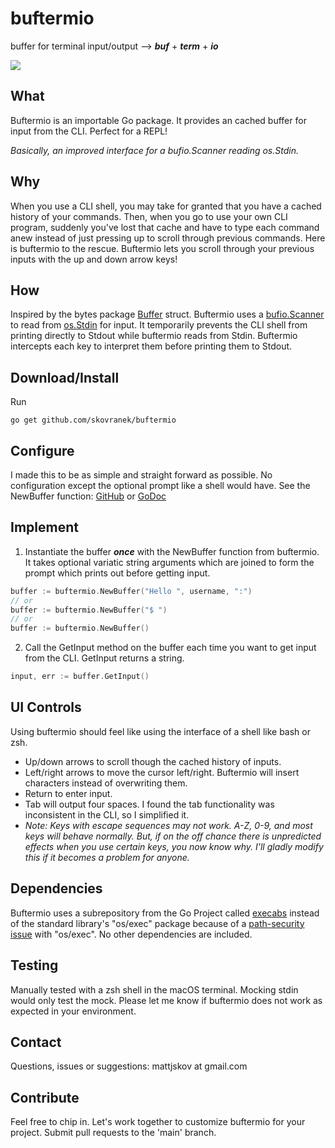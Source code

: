 # buftermio
buffer for terminal input/output --> __*buf*__ + __*term*__ + __*io*__

[![](https://godoc.org/github.com/skovranek/buftermio?status.svg)](https://pkg.go.dev/github.com/skovranek/buftermio#section-readme)
## What
Buftermio is an importable Go package. It provides an cached buffer for input from the CLI. Perfect for a REPL!

_Basically, an improved interface for a bufio.Scanner reading os.Stdin._
## Why
When you use a CLI shell, you may take for granted that you have a cached history of your commands. Then, when you go to use your own CLI program, suddenly you've lost that cache and have to type each command anew instead of just pressing up to scroll through previous commands. Here is buftermio to the rescue. Buftermio lets you scroll through your previous inputs with the up and down arrow keys!
## How
Inspired by the bytes package [Buffer](https://pkg.go.dev/bytes#Buffer) struct. Buftermio uses a [bufio.Scanner](https://pkg.go.dev/bufio#Scanner) to read from [os.Stdin](https://pkg.go.dev/os#pkg-variables) for input. It temporarily prevents the CLI shell from printing directly to Stdout while buftermio reads from Stdin. Buftermio intercepts each key to interpret them before printing them to Stdout.
## Download/Install
Run
```
go get github.com/skovranek/buftermio
```
## Configure
I made this to be as simple and straight forward as possible. No configuration except the optional prompt like a shell would have. See the NewBuffer function: [GitHub](https://github.com/skovranek/buftermio/blob/main/type_buffer.go) or [GoDoc](https://pkg.go.dev/github.com/skovranek/buftermio#NewBuffer)
## Implement
1) Instantiate the buffer _**once**_ with the NewBuffer function from buftermio. It takes optional variatic string arguments which are joined to form the prompt which prints out before getting input.
```go
buffer := buftermio.NewBuffer("Hello ", username, ":")
// or
buffer := buftermio.NewBuffer("$ ")
// or
buffer := buftermio.NewBuffer()
```
2) Call the GetInput method on the buffer each time you want to get input from the CLI. GetInput returns a string.
```go
input, err := buffer.GetInput()
```
## UI Controls
Using buftermio should feel like using the interface of a shell like bash or zsh.
- Up/down arrows to scroll though the cached history of inputs.
- Left/right arrows to move the cursor left/right. Buftermio will insert characters instead of overwriting them.
- Return to enter input.
- Tab will output four spaces. I found the tab functionality was inconsistent in the CLI, so I simplified it.
- _Note: Keys with escape sequences may not work. A-Z, 0-9, and most keys will behave normally. But, if on the off chance there is unpredicted effects when you use certain keys, you now know why. I'll gladly modify this if it becomes a problem for anyone._
## Dependencies
Buftermio uses a subrepository from the Go Project called [execabs](https://pkg.go.dev/golang.org/x/sys/execabs) instead of the standard library's "os/exec" package because of a [path-security issue](https://go.dev/blog/path-security) with "os/exec". No other dependencies are included.
## Testing
Manually tested with a zsh shell in the macOS terminal. Mocking stdin would only test the mock. Please let me know if buftermio does not work as expected in your environment.
## Contact
Questions, issues or suggestions: mattjskov at gmail.com
## Contribute
Feel free to chip in. Let's work together to customize buftermio for your project. Submit pull requests to the 'main' branch.

